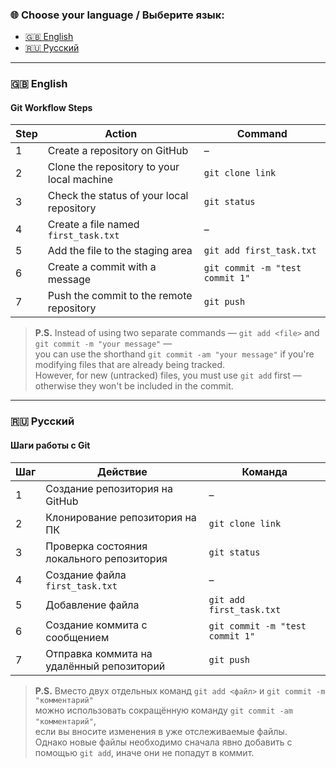 ### 🌐 Choose your language / Выберите язык:
- [🇬🇧 English](#english)
- [🇷🇺 Русский](#русский)

---

### 🇬🇧 English

#### Git Workflow Steps

| Step | Action                                                       | Command                                |
|------|--------------------------------------------------------------|----------------------------------------|
| 1    | Create a repository on GitHub                                | –                                      |
| 2    | Clone the repository to your local machine                   | `git clone link`                       |
| 3    | Check the status of your local repository                    | `git status`                           |
| 4    | Create a file named `first_task.txt`                         | –                                      |
| 5    | Add the file to the staging area                             | `git add first_task.txt`              |
| 6    | Create a commit with a message                               | `git commit -m "test commit 1"`       |
| 7    | Push the commit to the remote repository                     | `git push`                             |

> **P.S.** Instead of using two separate commands — `git add <file>` and `git commit -m "your message"` —  
> you can use the shorthand `git commit -am "your message"` if you're modifying files that are already being tracked.  
> However, for new (untracked) files, you must use `git add` first — otherwise they won't be included in the commit.

---

### 🇷🇺 Русский

#### Шаги работы с Git

| Шаг | Действие                                                       | Команда                                |
|-----|----------------------------------------------------------------|----------------------------------------|
| 1   | Создание репозитория на GitHub                                 | –                                      |
| 2   | Клонирование репозитория на ПК                                 | `git clone link`                       |
| 3   | Проверка состояния локального репозитория                      | `git status`                           |
| 4   | Создание файла `first_task.txt`                                | –                                      |
| 5   | Добавление файла                                               | `git add first_task.txt`              |
| 6   | Создание коммита с сообщением                                  | `git commit -m "test commit 1"`       |
| 7   | Отправка коммита на удалённый репозиторий                      | `git push`                             |

> **P.S.** Вместо двух отдельных команд `git add <файл>` и `git commit -m "комментарий"`  
> можно использовать сокращённую команду `git commit -am "комментарий"`,  
> если вы вносите изменения в уже отслеживаемые файлы.  
> Однако новые файлы необходимо сначала явно добавить с помощью `git add`, иначе они не попадут в коммит.

